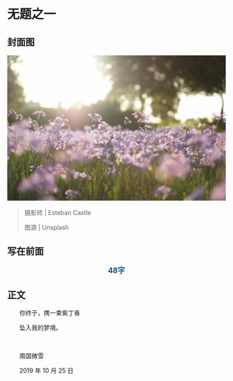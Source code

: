 # 无题之一

## 封面图

![](https://raw.githubusercontent.com/TinySnow/GithubImageHosting/main/blog/articles/poems/esteban-castle-MCJE6Zd0cLs-unsplash.jpg)

> 摄影师 | Esteban Castle
>
> 图源 | Unsplash

## 写在前面

<p style="color:#0f4c81; text-align:center; font-weight:bold; font-size:larger;">48字</p>

## 正文

　　你终于，携一束紫丁香

　　坠入我的梦境。

<br />

　　南国微雪

　　2019 年 10 月 25 日